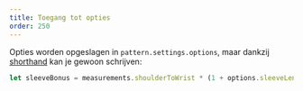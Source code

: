 ```yaml
---
title: Toegang tot opties
order: 250
---
```


Opties worden opgeslagen in `pattern.settings.options`, maar dankzij [shorthand](/concepts/shorthand) kan je gewoon schrijven:

```js
let sleeveBonus = measurements.shoulderToWrist * (1 + options.sleeveLengthBonus);
```

